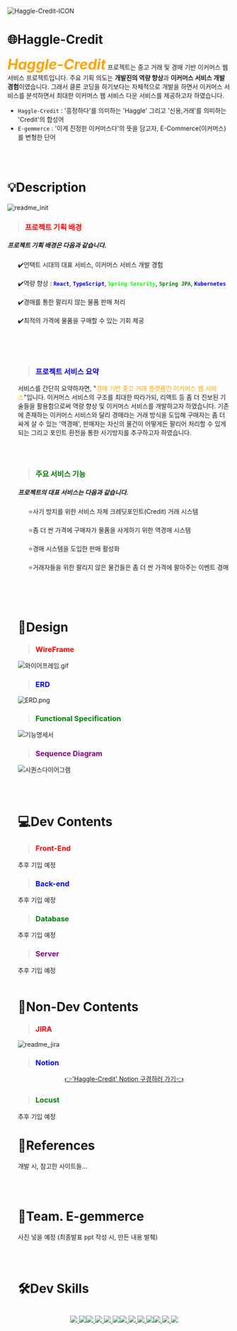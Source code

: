 ![Haggle-Credit-ICON](/uploads/34f9332f3b9d8518065843e773018810/Haggle-Credit-ICON.PNG)
# 🌐Haggle-Credit
<font size="6" color="orange">***Haggle-Credit***</font> 프로젝트는 중고 거래 및 경매 기반 이커머스 웹 서비스 프로젝트입니다. 주요 기획 의도는 <strong>개발진의 역량 향상</strong>과 <strong>이커머스 서비스 개발 경험</strong>이였습니다. 그래서 클론 코딩을 하기보다는 자체적으로 개발을 하면서 이커머스 서비스를 분석하면서 최대한 이커머스 웹 서비스 다운 서비스를 제공하고자 하였습니다.

- `Haggle-Credit` : '흥정하다'를 의미하는 'Haggle' 그리고 '신용,거래'를 의미하는 'Credit'의 합성어
- `E-gemmerce` : '이게 진정한 이커머스다'의 뜻을 담고자, E-Commerce(이커머스)를 변형한 단어

<br></br>
# 💡Description
![readme_init](/uploads/34c93aa3791e3176bb4337cbce15fe7f/readme_init.gif)
> <h3><font color="red">프로젝트 기획 배경</font></h3> 

<h5>프로젝트 기획 배경은 다음과 같습니다.</h5>
<ul>
	✔️언택트 시대의 대표 서비스, 이커머스 서비스 개발 경험<br></br>
	✔️역량 향상 :  <code><font color="blue"><b>React</b></font></code>, <code><font color="blue"><b>TypeScript</b></font></code>, 	<code><font color="lime"><b>Spring Security</b></font></code>, <code><font color="green"><b>Spring JPA</b></font></code>, <code><font color="blue"><b>Kubernetes</b></font></code><br></br>
	✔️경매를 통한 팔리지 않는 물품 판매 처리<br></br>
	✔️최적의 가격에 물품을 구매할 수 있는 기회 제공<br></br>
</ul>
<ul>

<br></br>
> <h3><font color="blue">프로젝트 서비스 요약</font></h3>
<p>
서비스를 간단히 요약하자면, "<font color=orange>경매 기반 중고 거래 플랫폼인 이커머스 웹 서비스</font>"입니다. 이커머스 서비스의 구조를 최대한 따라가되, 리액트 등 좀 더 진보된 기술들을 활용함으로써 역량 향상 및 이커머스 서비스를 개발하고자 하였습니다. 기존에 존재하는 이커머스 서비스와 달리 경매라는 거래 방식을 도입해 구매자는 좀 더 싸게 살 수 있는 '역경매', 판매자는 자신의 물건이 어떻게든 팔리어 처리할 수 있게 되는 그리고 포인트 환전을 통한 사기방지를 추구하고자 하였습니다.</p>
<br></br>

>  <h3><font color="green">주요 서비스 기능</font></h3>
<h5>프로젝트의 대표 서비스는 다음과 같습니다.</h5>
<ul>
	⭐️사기 방지를 위한 서비스 자체 크레딧포인트(Credit) 거래 시스템<br></br>
	⭐️좀 더 싼 가격에 구매자가 물품을 사게하기 위한 역경매 시스템<br></br>
	⭐️경매 시스템을 도입한 판매 활성화<br></br>
	⭐️거래자들을 위한 팔리지 않은 물건들은 좀 더 싼 가격에 팔아주는 이벤트 경매<br></br>
</ul>


<br></br>
# 🧩Design

> <h3><font color="red">WireFrame</font></h3>
![와이어프레임.gif](/uploads/9de81e50297f51bf9b82b726e202145a/readme_wireframe.gif)

> <h3><font color="blue">ERD</font></h3>
![ERD.png](/uploads/244c3aeaa39cf9c6e441632795803ed1/HaggleCredit_ERD_20210512_53_32.png)

> <h3><font color="green">Functional Specification</font></h3>
![기능명세서](/uploads/0c39a478fa3b63462d178ffcc382636b/readme_func_spec.gif)

> <h3><font color="purple">Sequence Diagram</font></h3>
![시퀀스다이어그램](/uploads/d7c8177de48979d8a09c7f2e6bec7677/readme_sequence.gif)


<br></br>
# 💻Dev Contents
> <h3><font color="red">Front-End</font></h3>
추후 기입 예정
> <h3><font color="blue">Back-end</font></h3>
추후 기입 예정
> <h3><font color="green">Database</font></h3>
추후 기입 예정
> <h3><font color="purple">Server</font></h3>
추후 기입 예정
<br></br>
# 📝Non-Dev Contents
> <h3><font color="red">JIRA</font></h3>
![readme_jira](/uploads/b88e3d509e26fe3b64716d87cf3709df/readme_jira.gif)
> <h3><font color="blue">Notion</font></h3>
<p align="center"><a href="https://www.notion.so/oct14jh/Haggle-Credit-5504f21c3ea14758be4bc81b1c369264" target="_blank">👉'Haggle-Credit' Notion 구경하러 가기👈 </a></p>

> <h3><font color="green">Locust</font></h3>
추후 기입 예정

# 📌References
개발 시, 참고한 사이트들...


<br></br>
# 🕺Team. E-gemmerce
사진 넣을 예정 (최종발표 ppt 작성 시, 만든 내용 발췌)


<br></br>
# 🛠Dev Skills
<div style="display:flex; justify-content: center;">
<p align="center">
  <a href="https://ko.reactjs.org/">
  <img src="https://img.shields.io/badge/React-17.0.2-blue?style=plastic&logo=react">
  </a>
  <a href="https://www.typescriptlang.org/">
  <img src="https://img.shields.io/badge/TypeScript-4.2-blue?style=plastic&logo=typescript">
  </a>
 </p>
 <p align="center">
  <a href="https://spring.io/">
  <img src="https://img.shields.io/badge/spring_boot-2.4.5-brightgreen?style=plastic&logo=Spring">
  </a>
  <a href="https://spring.io/projects/spring-security">
  <img src="https://img.shields.io/badge/Spring_Security-5.4.6-brightgreen?style=plastic&logo=Spring">
  </a>
    <a href="https://spring.io/projects/spring-data-jpa">
  <img src="https://img.shields.io/badge/Spring%20Data%20JPA-2.5.0-brightgreen?style=plastic&logo=Spring">
  </a>
  <a href="https://www.mysql.com/">
  <img src="https://img.shields.io/badge/MySQL-8.0-blue?style=plastic&logo=mysql">
  </a>
   </p>
    <p align="center">
  <a href="https://docs.aws.amazon.com/ec2/index.html?nc2=h_ql_doc_ec2">
  <img src="https://img.shields.io/badge/AWS-EC2-orange?style=plastic&logo=amazon">
  </a> 
  <a href="https://www.docker.com/get-started">
  <img src="https://img.shields.io/badge/docker-19.03.8-blue?color=blue&style=plastic&logo=docker">
  </a>
   <a href="https://www.jenkins.io/">
      <img src="https://img.shields.io/badge/Jenkins-2.263.4-%236DB33F?color=red&style=plastic&logo=Jenkins">
  </a>
  <a href="https://kubernetes.io/ko/docs/concepts/overview/what-is-kubernetes/">
  <img src="https://img.shields.io/badge/Kubernetes-K8s-blue?style=plastic&logo=kubernetes">
  </a>
   </p>
    <p align="center">
  <a href="https://www.atlassian.com/ko/software/jira/">
  <img src="https://img.shields.io/badge/JIRA-Atlassian-blue?style=plastic&logo=jira">
  </a>
  <a href="https://www.notion.so/9afd18e7efe54feba56f48c35a99270b">
  <img src="https://img.shields.io/badge/Notion-2020.12-lightgrey?style=plastic&logo=notion">
  </a>
  <a href="https://www.java.com/ko/">
  <img src="https://img.shields.io/badge/JAVA-1.8-blue?style=plastic&logo=java">
  </a>
</p>
</div>